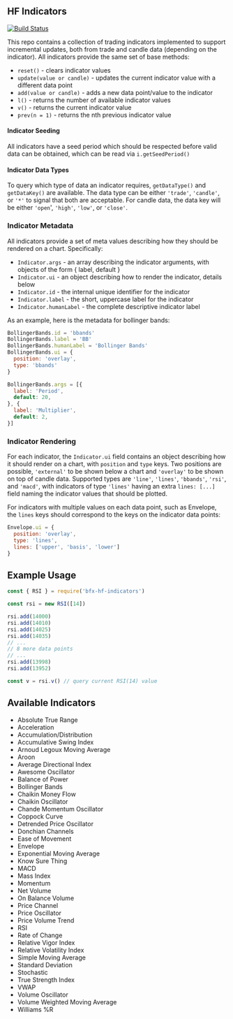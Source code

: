 ## HF Indicators

[![Build Status](https://travis-ci.org/bitfinexcom/bfx-hf-indicators.svg?branch=master)](https://travis-ci.org/bitfinexcom/bfx-hf-indicators)

This repo contains a collection of trading indicators implemented to support incremental updates, both from trade and candle data (depending on the indicator). All indicators provide the same set of base methods:

* `reset()` - clears indicator values
* `update(value or candle)` - updates the current indicator value with a different data point
* `add(value or candle)` - adds a new data point/value to the indicator
* `l()` - returns the number of available indicator values
* `v()` - returns the current indicator value
* `prev(n = 1)` - returns the nth previous indicator value

#### Indicator Seeding

All indicators have a seed period which should be respected before valid data can be obtained, which can be read via `i.getSeedPeriod()`

#### Indicator Data Types

To query which type of data an indicator requires, `getDataType()` and `getDataKey()` are available. The data type can be either `'trade'`, `'candle'`, or `'*'` to signal that both are acceptable. For candle data, the data key will be either `'open`', `'high'`, `'low'`, or `'close'`.

### Indicator Metadata

All indicators provide a set of meta values describing how they should be rendered on a chart. Specifically:

* `Indicator.args` - an array describing the indicator arguments, with objects of the form { label, default }
* `Indicator.ui` - an object describing how to render the indicator, details below
* `Indicator.id` - the internal unique identifier for the indicator
* `Indicator.label` - the short, uppercase label for the indicator
* `Indicator.humanLabel` - the complete descriptive indicator label

As an example, here is the metadata for bollinger bands:
```js
BollingerBands.id = 'bbands'
BollingerBands.label = 'BB'
BollingerBands.humanLabel = 'Bollinger Bands'
BollingerBands.ui = {
  position: 'overlay',
  type: 'bbands'
}

BollingerBands.args = [{
  label: 'Period',
  default: 20,
}, {
  label: 'Multiplier',
  default: 2,
}]
```

### Indicator Rendering

For each indicator, the `Indicator.ui` field contains an object describing how it should render on a chart, with `position` and `type` keys. Two positions are possible, `'external'` to be shown below a chart and `'overlay'` to be shown on top of candle data. Supported types are `'line'`, `'lines'`, `'bbands'`, `'rsi'`, and `'macd'`, with indicators of type `'lines'` having an extra `lines: [...]` field naming the indicator values that should be plotted.

For indicators with multiple values on each data point, such as Envelope, the `lines` keys should correspond to the keys on the indicator data points:

```js
Envelope.ui = {
  position: 'overlay',
  type: 'lines',
  lines: ['upper', 'basis', 'lower']
}
```

## Example Usage

```js
const { RSI } = require('bfx-hf-indicators')

const rsi = new RSI([14])

rsi.add(14000)
rsi.add(14010)
rsi.add(14025)
rsi.add(14035)
// ...
// 8 more data points
// ...
rsi.add(13998)
rsi.add(13952)

const v = rsi.v() // query current RSI(14) value
```

## Available Indicators
* Absolute True Range
* Acceleration
* Accumulation/Distribution
* Accumulative Swing Index
* Arnoud Legoux Moving Average
* Aroon
* Average Directional Index
* Awesome Oscillator
* Balance of Power
* Bollinger Bands
* Chaikin Money Flow
* Chaikin Oscillator
* Chande Momentum Oscillator
* Coppock Curve
* Detrended Price Oscillator
* Donchian Channels
* Ease of Movement
* Envelope
* Exponential Moving Average
* Know Sure Thing
* MACD
* Mass Index
* Momentum
* Net Volume
* On Balance Volume
* Price Channel
* Price Oscillator
* Price Volume Trend
* RSI
* Rate of Change
* Relative Vigor Index
* Relative Volatility Index
* Simple Moving Average
* Standard Deviation
* Stochastic
* True Strength Index
* VWAP
* Volume Oscillator
* Volume Weighted Moving Average
* Williams %R
